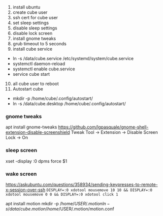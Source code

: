 1) install ubuntu
2) create cube user
3) ssh cert for cube user
4) set sleep settings
5) disable sleep settings
6) disable lock screen
7) install gnome tweaks
8) grub timeout to 5 seconds
9) install cube service
  - ln -s /data/cube.service /etc/systemd/system/cube.service
  - systemctl daemon-reload
  - systemctl enable cube.service
  - service cube start
10) all cube user to reboot
11) Autostart cube
  - mkdir -p /home/cube/.config/autostart/
  - ln -s /data/cube.desktop /home/cube/.config/autostart/

### gnome tweaks
apt install gnome-tweaks
https://github.com/lgpasquale/gnome-shell-extension-disable-screenshield
Tweak Tool → Extension → Disable Screen Lock → On

### sleep screen
xset -display :0 dpms force $1

### wake screen
https://askubuntu.com/questions/358934/sending-keypresses-to-remote-x-session-over-ssh
`DISPLAY=:0 xdotool mousemove 10 10 && DISPLAY=:0 xdotool mousemove 0 0 && DISPLAY=:0 xdotool click 1`

apt install motion
mkdir -p /home/$USER/.motion
ln -s /data/cube.motion /home/$USER/.motion/motion.conf

